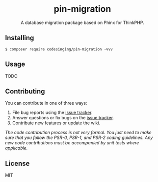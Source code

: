 <h1 align="center"> pin-migration </h1>

<p align="center"> A database migration package based on Phinx for ThinkPHP.</p>


## Installing

```shell
$ composer require codesinging/pin-migration -vvv
```

## Usage

TODO

## Contributing

You can contribute in one of three ways:

1. File bug reports using the [issue tracker](https://github.com/codesinging/pin-migration/issues).
2. Answer questions or fix bugs on the [issue tracker](https://github.com/codesinging/pin-migration/issues).
3. Contribute new features or update the wiki.

_The code contribution process is not very formal. You just need to make sure that you follow the PSR-0, PSR-1, and PSR-2 coding guidelines. Any new code contributions must be accompanied by unit tests where applicable._

## License

MIT